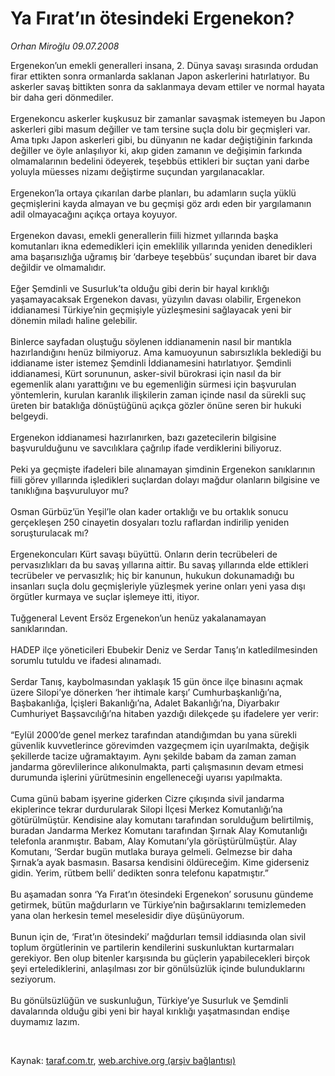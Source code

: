# Ya Fırat’ın ötesindeki Ergenekon?

*Orhan Miroğlu 09.07.2008*

<div class="taraf_structure_2col_1zq">
<div class="margen_n">



 <p>Ergenekon’un emekli generalleri insana, 2. Dünya savaşı sırasında ordudan firar ettikten sonra ormanlarda saklanan Japon askerlerini hatırlatıyor. Bu askerler savaş bittikten sonra da saklanmaya devam ettiler ve normal hayata bir daha geri dönmediler. <br/>
<br/>
Ergenekoncu askerler kuşkusuz bir zamanlar savaşmak istemeyen bu Japon askerleri gibi masum değiller ve tam tersine suçla dolu bir geçmişleri var. Ama tıpkı Japon askerleri gibi, bu dünyanın ne kadar değiştiğinin farkında değiller ve öyle anlaşılıyor ki, akıp giden zamanın ve değişimin farkında olmamalarının bedelini ödeyerek, teşebbüs ettikleri bir suçtan yani darbe yoluyla müesses nizamı değiştirme suçundan yargılanacaklar.<br/>
<br/>
Ergenekon’la ortaya çıkarılan darbe planları, bu adamların suçla yüklü geçmişlerini kayda almayan ve bu geçmişi göz ardı eden bir yargılamanın adil olmayacağını açıkça ortaya koyuyor. <br/>
<br/>
Ergenekon davası, emekli generallerin fiili hizmet yıllarında başka komutanları ikna edemedikleri için emeklilik yıllarında yeniden denedikleri ama başarısızlığa uğramış bir ‘darbeye teşebbüs’ suçundan ibaret bir dava değildir ve olmamalıdır. <br/>
<br/>
Eğer Şemdinli ve Susurluk’ta olduğu gibi derin bir hayal kırıklığı yaşamayacaksak Ergenekon davası, yüzyılın davası olabilir, Ergenekon iddianamesi Türkiye’nin geçmişiyle yüzleşmesini sağlayacak yeni bir dönemin miladı haline gelebilir. <br/>
<br/>
Binlerce sayfadan oluştuğu söylenen iddianamenin nasıl bir mantıkla hazırlandığını henüz bilmiyoruz. Ama kamuoyunun sabırsızlıkla beklediği bu iddianame ister istemez Şemdinli İddianamesini hatırlatıyor. Şemdinli iddianamesi, Kürt sorununun, asker-sivil bürokrasi için nasıl da bir egemenlik alanı yarattığını ve bu egemenliğin sürmesi için başvurulan yöntemlerin, kurulan karanlık ilişkilerin zaman içinde nasıl da sürekli suç üreten bir bataklığa dönüştüğünü açıkça gözler önüne seren bir hukuki belgeydi.<br/>
<br/>
Ergenekon iddianamesi hazırlanırken, bazı gazetecilerin bilgisine başvurulduğunu ve savcılıklara çağrılıp ifade verdiklerini biliyoruz. <br/>
<br/>
Peki ya geçmişte ifadeleri bile alınamayan şimdinin Ergenekon sanıklarının fiili görev yıllarında işledikleri suçlardan dolayı mağdur olanların bilgisine ve tanıklığına başvuruluyor mu?<br/>
<br/>
Osman Gürbüz’ün Yeşil’le olan kader ortaklığı ve bu ortaklık sonucu gerçekleşen 250 cinayetin dosyaları tozlu raflardan indirilip yeniden soruşturulacak mı?<br/>
<br/>
Ergenekoncuları Kürt savaşı büyüttü. Onların derin tecrübeleri de pervasızlıkları da bu savaş yıllarına aittir. Bu savaş yıllarında elde ettikleri tecrübeler ve pervasızlık; hiç bir kanunun, hukukun dokunamadığı bu insanları suçla dolu geçmişleriyle yüzleşmek yerine onları yeni yasa dışı örgütler kurmaya ve suçlar işlemeye itti, itiyor.<br/>
<br/>
Tuğgeneral Levent Ersöz Ergenekon’un henüz yakalanamayan sanıklarından.<br/>
<br/>
HADEP ilçe yöneticileri Ebubekir Deniz ve Serdar Tanış’ın katledilmesinden sorumlu tutuldu ve ifadesi alınamadı.<br/>
<br/>
Serdar Tanış, kaybolmasından yaklaşık 15 gün önce ilçe binasını açmak üzere Silopi’ye dönerken ‘her ihtimale karşı’ Cumhurbaşkanlığı’na, Başbakanlığa, İçişleri Bakanlığı’na, Adalet Bakanlığı’na, Diyarbakır Cumhuriyet Başsavcılığı’na hitaben yazdığı dilekçede şu ifadelere yer verir:<br/>
<br/>
“Eylül 2000’de genel merkez tarafından atandığımdan bu yana sürekli güvenlik kuvvetlerince görevimden vazgeçmem için uyarılmakta, değişik şekillerde tacize uğramaktayım. Aynı şekilde babam da zaman zaman jandarma görevlilerince alıkonulmakta, parti çalışmasının devam etmesi durumunda işlerini yürütmesinin engelleneceği uyarısı yapılmakta. <br/>
<br/>
Cuma günü babam işyerine giderken Cizre çıkışında sivil jandarma ekiplerince tekrar durdurularak Silopi İlçesi Merkez Komutanlığı’na götürülmüştür. Kendisine alay komutanı tarafından sorulduğum belirtilmiş, buradan Jandarma Merkez Komutanı tarafından Şırnak Alay Komutanlığı telefonla aranmıştır. Babam, Alay Komutanı’yla görüştürülmüştür. Alay Komutanı, ‘Serdar bugün mutlaka buraya gelmeli. Gelmezse bir daha Şırnak’a ayak basmasın. Basarsa kendisini öldüreceğim. Kime giderseniz gidin. Yerim, rütbem belli’ dedikten sonra telefonu kapatmıştır.” <br/>
<br/>
Bu aşamadan sonra ‘Ya Fırat’ın ötesindeki Ergenekon’ sorusunu gündeme getirmek, bütün mağdurların ve Türkiye’nin bağırsaklarını temizlemeden yana olan herkesin temel meselesidir diye düşünüyorum. <br/>
<br/>
Bunun için de, ‘Fırat’ın ötesindeki’ mağdurları temsil iddiasında olan sivil toplum örgütlerinin ve partilerin kendilerini suskunluktan kurtarmaları gerekiyor. Ben olup bitenler karşısında bu güçlerin yapabilecekleri birçok şeyi ertelediklerini, anlaşılması zor bir gönülsüzlük içinde bulunduklarını seziyorum. <br/>
<br/>
Bu gönülsüzlüğün ve suskunluğun, Türkiye’ye Susurluk ve Şemdinli davalarında olduğu gibi yeni bir hayal kırıklığı yaşatmasından endişe duymamız lazım.<br/>
</p>

<br/>


<div id="taraf_not">
</div>

</div>


</div>

Kaynak: [taraf.com.tr](http://www.taraf.com.tr:80/makale/1155.htm), [web.archive.org (arşiv bağlantısı)](http://web.archive.org/web/20081208132010/http://www.taraf.com.tr:80/makale/1155.htm)
